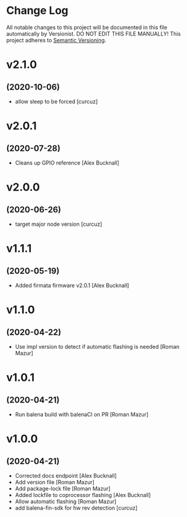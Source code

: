 # Change Log

All notable changes to this project will be documented in this file
automatically by Versionist. DO NOT EDIT THIS FILE MANUALLY!
This project adheres to [Semantic Versioning](http://semver.org/).

# v2.1.0
## (2020-10-06)

* allow sleep to be forced [curcuz]

# v2.0.1
## (2020-07-28)

* Cleans up GPIO reference [Alex Bucknall]

# v2.0.0
## (2020-06-26)

* target major node version [curcuz]

# v1.1.1
## (2020-05-19)

* Added firmata firmware v2.0.1 [Alex Bucknall]

# v1.1.0
## (2020-04-22)

* Use impl version to detect if automatic flashing is needed [Roman Mazur]

# v1.0.1
## (2020-04-21)

* Run balena build with balenaCI on PR [Roman Mazur]

# v1.0.0
## (2020-04-21)

* Corrected docs endpoint [Alex Bucknall]
* Add version file [Roman Mazur]
* Add package-lock file [Roman Mazur]
* Added lockfile to coprocessor flashing [Alex Bucknall]
* Allow automatic flashing [Roman Mazur]
* add balena-fin-sdk for hw rev detection [curcuz]
